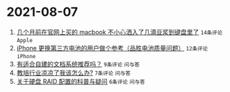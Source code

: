# 2021-08-07

1. [几个月前在官网上买的 macbook 不小心洒入了几滴豆浆到键盘里了](https://www.v2ex.com/t/794212) `14条评论` `Apple`
1. [iPhone 更换第三方电池的用户做个参考（品胜电池质量问题）](https://www.v2ex.com/t/794216) `12条评论` `iPhone`
1. [有适合自建的文档系统推荐吗？](https://www.v2ex.com/t/794225) `9条评论` `问与答`
1. [教培行业凉凉了我该怎么办?](https://www.v2ex.com/t/794236) `7条评论` `问与答`
1. [关于硬盘 RAID 配置的科普与疑问](https://www.v2ex.com/t/794221) `6条评论` `问与答`

